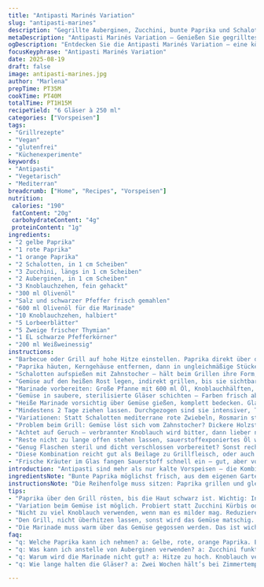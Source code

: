 ```yaml
---
title: "Antipasti Marinés Variation"
slug: "antipasti-marines"
description: "Gegrillte Auberginen, Zucchini, bunte Paprika und Schalotten in einer warmen Knoblauch-Thymian-Marinade mit Weißweinessig eingelegt. Die Früchte der Glut, perfekt abgestimmt mit aromatischen Kräutern, schwarzem Pfeffer und einer milden Säure. Ideal für Vorspeisen oder als Beilage zu gegrilltem Fleisch. Vegetarisch, vegan, gluten- und laktosefrei. Enthält keine Nüsse oder Eier."
metaDescription: "Antipasti Marinés Variation – Genießen Sie gegrilltes Gemüse in aromatischer Marinade; ideal für Vorspeisen oder als Beilage"
ogDescription: "Entdecken Sie die Antipasti Marinés Variation – eine köstliche Kombination aus grilliertem Gemüse und herzhaften Kräutern, perfekt für jeden Anlass"
focusKeyphrase: "Antipasti Marinés Variation"
date: 2025-08-19
draft: false
image: antipasti-marines.jpg
author: "Marlena"
prepTime: PT35M
cookTime: PT40M
totalTime: PT1H15M
recipeYield: "6 Gläser à 250 ml"
categories: ["Vorspeisen"]
tags:
- "Grillrezepte"
- "Vegan"
- "glutenfrei"
- "Küchenexperimente"
keywords:
- "Antipasti"
- "Vegetarisch"
- "Mediterran"
breadcrumb: ["Home", "Recipes", "Vorspeisen"]
nutrition: 
 calories: "190"
 fatContent: "20g"
 carbohydrateContent: "4g"
 proteinContent: "1g"
ingredients:
- "2 gelbe Paprika"
- "1 rote Paprika"
- "1 orange Paprika"
- "2 Schalotten, in 1 cm Scheiben"
- "3 Zucchini, längs in 1 cm Scheiben"
- "2 Auberginen, in 1 cm Scheiben"
- "3 Knoblauchzehen, fein gehackt"
- "300 ml Olivenöl"
- "Salz und schwarzer Pfeffer frisch gemahlen"
- "600 ml Olivenöl für die Marinade"
- "10 Knoblauchzehen, halbiert"
- "5 Lorbeerblätter"
- "5 Zweige frischer Thymian"
- "1 EL schwarze Pfefferkörner"
- "200 ml Weißweinessig"
instructions:
- "Barbecue oder Grill auf hohe Hitze einstellen. Paprika direkt über die Flammen legen, bis die Haut dunkel wird und Blasen wirft. In eine Schüssel mit Deckel oder Plastikfolie geben. Mindestens 20 Minuten ruhen lassen, damit sich die Haut löst, leichter abziehbar wird. Geduld, die geröstete Haut schmeckt intensiv – Finger nicht verbrennen."
- "Paprika häuten, Kerngehäuse entfernen, dann in ungleichmäßige Stücke schneiden, etwa 3 Teile pro Paprika. Schale sofort entsorgen, sie bittere Noten bringt."
- "Schalotten aufspießen mit Zahnstocher – hält beim Grillen ihre Form, zerfällt nicht. Schalotten, Zucchini und Auberginen in eine Schüssel geben. Knoblauch und 300 ml Olivenöl zugeben. Salzen, pfeffern – hier lieber niedriger Salzgrad, sonst wird’s zu salzig nach Marinade. Gut mischen."
- "Gemüse auf den heißen Rost legen, indirekt grillen, bis sie sichtbar weich werden und etwas Farbe bekommen. Auberginen sollten sich weich anfühlen, Zucchini glänzen, Schalotten karamellisieren leicht. Abkühlen lassen auf Backblech, sonst Kochtopf oder Glas beschlagen. Vorsicht mit Resthitze, sonst wird Gemüse zu matschig."
- "Marinade vorbereiten: Große Pfanne mit 600 ml Öl, Knoblauchhälften, Lorbeer, Thymian, Pfefferkörnern auf mittlere Temperatur setzen. Nicht zu stark köcheln lassen, sonst Knoblauch verbrennt. 18 Minuten leise sieden, bis Knoblauch goldgelb, weich, fast süß – nicht braun. Sofort vom Herd nehmen, Essig einrühren. Salz hinzugeben, abschmecken. Scharfer, herb-säuerlicher Duft steigt auf."
- "Gemüse in saubere, sterilisierte Gläser schichten – Farben frisch abwechseln, gelb, rot, orange, grün. Zwischenräume nutzen, dicht schichten. Auf jede Schicht etwas frischen Thymian, Lorbeerblätter und ein paar Pfefferkörner verteilen."
- "Heiße Marinade vorsichtig über Gemüse gießen, komplett bedecken. Glasrand sauber wischen, verschließen. Gläser bei Raumtemperatur stehen lassen bis lauwarm, dann ab in den Kühlschrank."
- "Mindestens 2 Tage ziehen lassen. Durchgezogen sind sie intensiver, Textur fein jedoch fest. Servieren bei Zimmertemperatur, geschlossen gelagert bis 2 Wochen haltbar."
- "Variationen: Statt Schalotten mediterrane rote Zwiebeln, Rosmarin statt Thymian. Olivenöl lieber nicht durch Sonnenblumenöl ersetzen, Geschmack geht verloren. Essig kann durch Apfelessig moderater Säure ersetzt werden. Für mehr Süße ein Löffel Honig oder Agavendicksaft in Marinade."
- "Problem beim Grill: Gemüse löst sich vom Zahnstocher? Dickere Holzstäbchen nehmen und vorher in Wasser legen. Auch gut: Gemüse leicht antrocknen vor Grillen, zu viel Feuchtigkeit erschwert Bräunung."
- "Achtet auf Geruch – verbrannter Knoblauch wird bitter, dann lieber neue Marinade ansetzen. Öl aus der Pfanne vorsichtig in Gläser füllen, keine Rückstände mit dem Pfannenboden aufnehmen."
- "Reste nicht zu lange offen stehen lassen, sauerstoffexponiertes Öl wird ranzig. Mit frischen Kräutern und Knoblauch nochmal schnell einfädeln, wenn Geschmack zu niedrig."
- "Genug Flaschen steril und dicht verschlossen vorbereitet? Sonst rechtzeitig im Backofen bei 120 Grad 15 Minuten anwärmen, besser vorab."
- "Diese Kombination reicht gut als Beilage zu Grillfleisch, oder auch nur mit frischem Baguette. Skandinavische Variante: mit Dill und Zitronenschale experimentieren."
- "Frische Kräuter im Glas fangen Sauerstoff schnell ein – gut, aber vorher probieren, ob genug vorhanden ist. Notfalls nachlegen beim Servieren."
introduction: "Antipasti sind mehr als nur kalte Vorspeisen – die Kombination aus gegrilltem Gemüse und einer aromatischen Marinade bietet eine komplexe Textur und Geschmackswelt, die sich über Tage entwickelt. Die Arbeit mit frischen Paprika, Auberginen und Zucchini fordert genaues Auge und Gefühl für Hitze. Knoblauch und Kräuter in Öl langsam garen, um die Essenz einzufangen, ohne das Öl zu verbrennen. Dabei lernen viele in der Küche, dass Zeit und Temperatur das Geheimnis sind, nicht nur Zutaten. In meinen Versuchen zeigte sich, dass lange Ziehenlassen den Unterschied macht, weil dann die einzelnen Aromen eine Harmonie bilden, die gewürzt, gesalzen und leicht sauer schmeckt. Ideal auch für den Vorratsschrank, wenn man im Sommer überschüssiges Gemüse verarbeitet und dann im Winter darauf zurückgreift. Vegan, glutenfrei und vielseitig einsetzbar – so bleibt nichts übrig."
ingredientsNote: "Bunte Paprika möglichst frisch, aus dem eigenen Garten oder Bauernmarkt, geben die beste Süße. Ersatzweise können gelbe durch orange ersetzt werden, die leicht süßere Variante überzeugt auch. Schalotten bringen eine milde Würze, Zwiebeln anderer Art sind möglich, z. B. rote Zwiebeln, die jedoch etwas schärfer sein können. Auberginen vor der Zubereitung leicht salzen und Wasser ziehen lassen, dann mit Küchenpapier trocknen, sonst Bitterstoffe bleiben. Olivenöl muss von guter Qualität sein; zu weich schmeckendes Öl lässt Geschmack flach wirken. Statt Weißweinessig kann milder Apfelessig die Säure milder und fruchtiger gestalten. Knoblauchmenge kann reduziert werden, wenn milder Geschmack bevorzugt wird. Frische Kräuter unbedingt nehmen, getrocknet verliert der Geschmack erheblich an Intensität. Für längere Haltbarkeit Gläser und Deckel heiß sterilisieren, sonst ist Schimmel vorprogrammiert."
instructionsNote: "Die Reihenfolge muss sitzen: Paprika grillen und gleich schwitzen lassen, damit die Haut sich löst, sonst bitter und zäh. Verschiedene Gemüsesorten brauchen unterschiedliche Garzeiten – auberginen brauchen etwa 10 Minuten länger als Zucchini. Direktes Grillen bringt Röstaromen, indirektes schonendes Grillen erhält Struktur, mit beidem unbedingt balancieren. Die Marinade langsam bei niedriger Temperatur ziehen lassen ist das Herzstück. Knoblauch darf nicht braun werden, sondert sonst Bitterstoffe ab. Essig erst zum Schluss einrühren, sonst wird der Knoblauch nicht zart. Beim Auffüllen der Gläser: heiße Marinade auf Gemüse gießen, damit es später nicht schimmelt. Totholz beim Grillen: niemals das Gemüse vergessen, sonst fällt alles auseinander. Gläser sofort nach dem Verschließen auf Dichtheit kontrollieren, wenn Luft reinkommt, sofort im Kühlschrank aufbewahren und bald konsumieren. Das Aufbewahren im Kühlschrank verlängert die Haltbarkeit und lässt die Aromen sich richtig verbinden."
tips:
- "Paprika über den Grill rösten, bis die Haut schwarz ist. Wichtig: In einer Schüssel dampfen lassen, damit die Haut gut abzieht. Geduld ist hier der Schlüssel, denn der Geschmack wird intensiv. Nach dem Grillen die Stücke nicht sofort schneiden. Warten bis sie abgekühlt sind. So bleibt die Textur."
- "Variation beim Gemüse ist möglich. Probiert statt Zucchini Kürbis oder statt Auberginen geschichtete Tomaten. Muss jetzt nicht immer gleich sein. Das bringt eine neue Aromenwelt. Zudem können unterschiedliche Kräuter eingesetzt werden – Rosmarin gibt einen anderen Geschmack."
- "Nicht zu viel Knoblauch verwenden, wenn man es milder mag. Reduzieren, aber nicht ganz weg lassen. Aromatische Kräuter sind wichtig, sonst fehlt der Kick. Probiere frische Kräuter und achte auf die Menge. Getrocknete passen nicht immer. Diese verlieren beim Kochen viel Intensität."
- "Den Grill, nicht überhitzen lassen, sonst wird das Gemüse matschig. Temperatur im Auge behalten, Hitze muss stimmen. Eine hitzemäßige Balance ist entscheidend. Nicht übertreiben beim Würzen, der Essig bringt bereits die saure Note. Das Gemüse soll frisch schmecken."
- "Die Marinade muss warm über das Gemüse gegossen werden. Das ist wichtig, um Schimmel zu vermeiden. Gläser sofort nach dem Befüllen auf Dichtigkeit prüfen. Wenn Luft eindringt, schnell in den Kühlschrank stellen. Sonst verderben die Aromen."
faq:
- "q: Welche Paprika kann ich nehmen? a: Gelbe, rote, orange Paprika. Exotische Variationen, vielleicht? Jap. Aber frische immer wichtig. Es geht um Aroma, weniger ist mehr."
- "q: Was kann ich anstelle von Auberginen verwenden? a: Zucchini funktioniert gut. Aber, auch Kürbis ist klasse. Textur bleibt aber wichtig, also nichts matschiges."
- "q: Warum wird die Marinade nicht gut? a: Hitze zu hoch. Knoblauch verbrennt. Niemals anbraten, nur ziehen lassen. Und Essig zuletzt hinzufügen. Nur so bleibt der Geschmack klar."
- "q: Wie lange halten die Gläser? a: Zwei Wochen hält’s bei Zimmertemperatur. Aber im Kühlschrank lässt sich’s länger behalten. Achten auf Luft und Verdichtung. Und ab und an kontrollieren."

---
```

